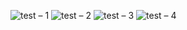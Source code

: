 ![test – 1](https://user-images.githubusercontent.com/25367933/128406073-3c4e12d0-ee87-4ed5-9434-47417f09b688.png)
![test – 2](https://user-images.githubusercontent.com/25367933/128408379-dcc59b60-c0b1-4785-86a5-c87fc8bfe676.png)
![test – 3](https://user-images.githubusercontent.com/25367933/128408543-2ccc9a2d-cf91-4f85-91c3-4f7c6fc7c852.png)
![test – 4](https://user-images.githubusercontent.com/25367933/128414343-0d84e59f-bed6-424d-aec2-6d31c192fa2d.png)
